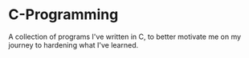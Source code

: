 # C-Programming
A collection of programs I've written in C, to better motivate me on my journey to hardening what I've learned.
